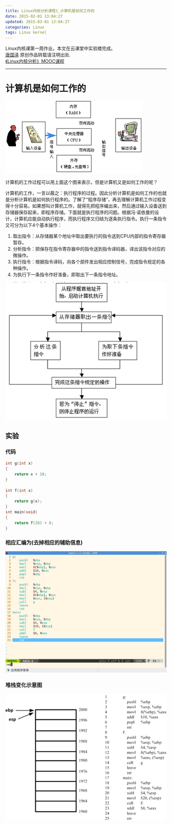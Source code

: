 ```yaml
---
title: Linux内核分析课程1_计算机是如何工作的
date: 2015-02-01 13:04:27
updated: 2015-03-01 13:04:27
categories: Linux
tags: Linux kernel
---
```


Linux内核课第一周作业。本文在云课堂中实验楼完成。  
[唐国泽](http://guozet.me/about/) 原创作品转载请注明出处.  
[《Linux内核分析》MOOC课程](http://mooc.study.163.com/course/USTC-1000029000)

<!--more-->

****

# 计算机是如何工作的

![](/images/in-post/2015-06-14-Linux-kernel-How-to-Work/2018-09-19-00-44-33.gif)

计算机的工作过程可以用上面这个图来表示，但是计算机又是如何工作的呢？

计算机的工作，一言以蔽之：执行程序的过程。因此分析计算机是如何工作的也就是分析计算机是如何执行程序的。了解了“程序存储”，再去理解计算机工作过程变得十分容易。如果想叫计算机工作，就得先把程序编出来，然后通过输入设备送到存储器保存起来，即程序存储。下面就是执行程序的问题。根据冯·诺依曼的设计，计算机应能自动执行程序，而执行程序又归结为逐条执行指令。执行一条指令又可分为以下4个基本操作：

1. 取出指令：从存储器某个地址中取出要执行的指令送到CPU内部的指令寄存器暂存。  
2. 分析指令：把保存在指令寄存器中的指令送到指令译码器，译出该指令对应的微操作。  
3. 执行指令：根据指令译码，向各个部件发出相应控制信号，完成指令规定的各种操作。  
4. 为执行下一条指令作好准备，即取出下一条指令地址。

![](/images/in-post/2015-06-14-Linux-kernel-How-to-Work/2018-09-19-00-49-44.png)

## 实验

### 代码

```cpp
int g(int x)
{
    return x + 10;
}

int f(int x)
{
    return g(x);
}
int main(void)
{
    return f(20) + 8;
}
```

### 相应汇编为(去掉相应的辅助信息)  

![](/images/in-post/2015-06-14-Linux-kernel-How-to-Work/2018-09-19-00-50-25.png)

### 堆栈变化示意图

![](/images/in-post/2015-06-14-Linux-kernel-How-to-Work/2018-09-19-00-51-14.gif)
